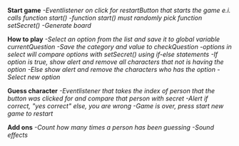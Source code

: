 **Start game**
_-Eventlistener on click for restartButton that starts the game e.i. calls function start()_
_-function start() must randomly pick function setSecret()_
_-Generate board_

**How to play**
_-Select an option from the list and save it to global variable currentQuestion_
_-Save the category and value to checkQuestion_
_-options in select will compare options with setSecret() using if-else statements_ 
_-If option is true, show alert and remove all characters that not is having the option_
_-Else show alert and remove the characters who has the option_ 
_-Select new option_

**Guess character**
_-Eventlistener that takes the index of person that the button was clicked for and compare that person with secret_
_-Alert if correct, "yes correct" else, you are wrong_
_-Game is over, press start new game to restart_

**Add ons**
_-Count how many times a person has been guessing_
_-Sound effects_

